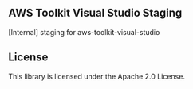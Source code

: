 ## AWS Toolkit Visual Studio Staging

[Internal] staging for aws-toolkit-visual-studio

## License

This library is licensed under the Apache 2.0 License. 
